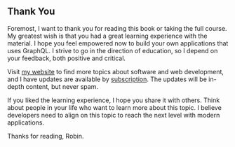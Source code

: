 ## Thank You

Foremost, I want to thank you for reading this book or taking the full course. My greatest wish is that you had a great learning experience with the material. I hope you feel empowered now to build your own applications that uses GraphQL. I strive to go in the direction of education, so I depend on your feedback, both positive and critical.

Visit [my website](https://www.robinwieruch.de/) to find more topics about software and web development, and I have updates are available by [subscription](https://www.getrevue.co/profile/rwieruch). The updates will be in-depth content, but never spam.

If you liked the learning experience, I hope you share it with others. Think about people in your life who want to learn more about this topic. I believe developers need to align on this topic to reach the next level with modern applications.

Thanks for reading,
Robin.
